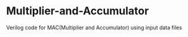 # Multiplier-and-Accumulator
Verilog code for MAC(Multiplier and Accumulator) using input data files
